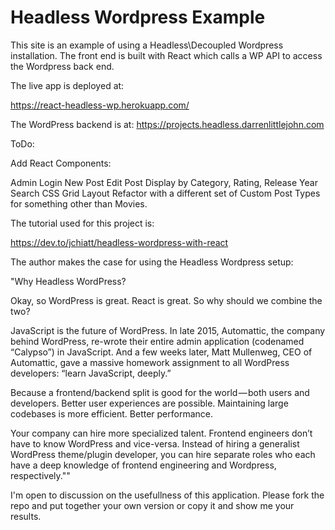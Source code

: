 # Headless Wordpress Example
This site is an example of using a Headless\Decoupled Wordpress installation. The front end is built with React which calls a WP API to access the Wordpress back end.

The live app is deployed at:

 https://react-headless-wp.herokuapp.com/

 The WordPress backend is at:
 https://projects.headless.darrenlittlejohn.com

 ToDo:

 Add React Components:

 Admin Login
 New Post
 Edit Post
 Display by Category, Rating, Release Year
 Search
 CSS Grid Layout
 Refactor with a different set of Custom Post Types for something other than Movies.


The tutorial used for this project is:

https://dev.to/jchiatt/headless-wordpress-with-react

The author makes the case for using the Headless Wordpress setup:

"Why Headless WordPress?

Okay, so WordPress is great. React is great. So why should we combine the two?

JavaScript is the future of WordPress. In late 2015, Automattic, the company behind WordPress, re-wrote their entire admin application (codenamed “Calypso”) in JavaScript. And a few weeks later, Matt Mullenweg, CEO of Automattic, gave a massive homework assignment to all WordPress developers: “learn JavaScript, deeply.”

Because a frontend/backend split is good for the world — both users and developers. Better user experiences are possible. Maintaining large codebases is more efficient. Better performance.

Your company can hire more specialized talent. Frontend engineers don’t have to know WordPress and vice-versa. Instead of hiring a generalist WordPress theme/plugin developer, you can hire separate roles who each have a deep knowledge of frontend engineering and Wordpress, respectively.""

I'm open to discussion on the usefullness of this application. Please fork the repo and put together your own version or copy it and show me your results.
